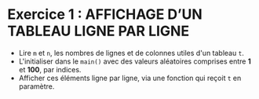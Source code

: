 # Exercice 1 : AFFICHAGE D’UN TABLEAU LIGNE PAR LIGNE

+ Lire `m` et `n`, les nombres de lignes et de colonnes utiles d'un tableau `t`.
+ L'initialiser dans le `main()` avec des valeurs aléatoires comprises entre **1** et **100**, par indices.
+ Afficher ces éléments ligne par ligne, via une fonction qui reçoit `t` en paramètre.
